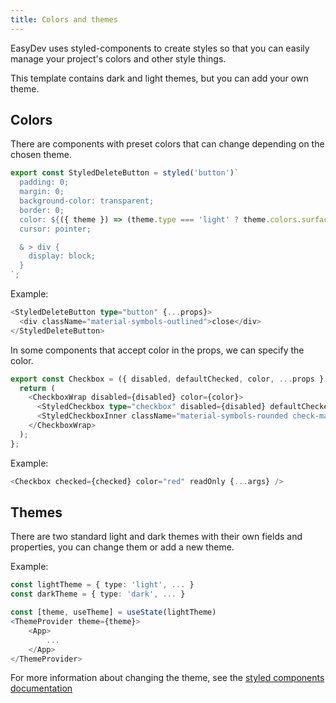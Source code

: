 ```yaml
---
title: Colors and themes
---
```


EasyDev uses styled-components to create styles so that you can easily manage your project's colors and other style things.

This template contains dark and light themes, but you can add your own theme.

## Colors

There are components with preset colors that can change depending on the chosen theme.

```ts
export const StyledDeleteButton = styled('button')`
  padding: 0;
  margin: 0;
  background-color: transparent;
  border: 0;
  color: ${({ theme }) => (theme.type === 'light' ? theme.colors.surface['900'] : theme.colors.surface['80'])};
  cursor: pointer;

  & > div {
    display: block;
  }
`;
```

Example:

```ts
<StyledDeleteButton type="button" {...props}>
  <div className="material-symbols-outlined">close</div>
</StyledDeleteButton>
```

In some components that accept color in the props, we can specify the color.

```ts
export const Checkbox = ({ disabled, defaultChecked, color, ...props }: ControlBasePropsType) => {
  return (
    <CheckboxWrap disabled={disabled} color={color}>
      <StyledCheckbox type="checkbox" disabled={disabled} defaultChecked={defaultChecked} {...props} />
      <StyledCheckboxInner className="material-symbols-rounded check-mark">done</StyledCheckboxInner>
    </CheckboxWrap>
  );
};
```

Example:

```ts
<Checkbox checked={checked} color="red" readOnly {...args} />
```

## Themes

There are two standard light and dark themes with their own fields and properties, you can change them or add a new theme.

Example:

```ts
const lightTheme = { type: 'light', ... }
const darkTheme = { type: 'dark', ... }

const [theme, useTheme] = useState(lightTheme)
<ThemeProvider theme={theme}>
	<App>
		...
	</App>
</ThemeProvider>
```

For more information about changing the theme, see the [styled components documentation](https://styled-components.com/docs/advanced)
